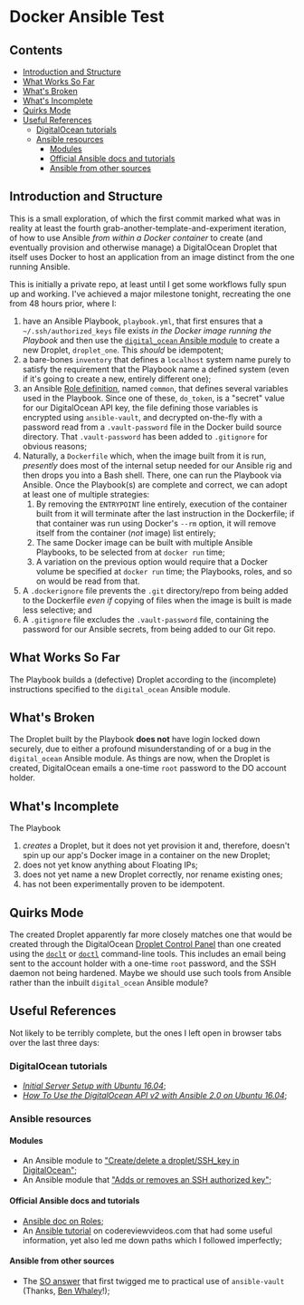 <h1>Docker Ansible Test</h1>

<h2>Contents</h2>

- [Introduction and Structure](#introduction-and-structure)
- [What Works So Far](#what-works-so-far)
- [What's Broken](#whats-broken)
- [What's Incomplete](#whats-incomplete)
- [Quirks Mode](#quirks-mode)
- [Useful References](#useful-references)
  * [DigitalOcean tutorials](#digitalocean-tutorials)
  * [Ansible resources](#ansible-resources)
    + [Modules](#modules)
    + [Official Ansible docs and tutorials](#official-ansible-docs-and-tutorials)
    + [Ansible from other sources](#ansible-from-other-sources)

## Introduction and Structure

This is a small exploration, of which the first commit marked what was in reality at least the fourth grab-another-template-and-experiment iteration, of how to use Ansible _from within a Docker container_ to create (and eventually provision and otherwise manage) a DigitalOcean Droplet that itself uses Docker to host an application from an image distinct from the one running Ansible.

This is initially a private repo, at least until I get some workflows fully spun up and working. I've achieved a major milestone tonight, recreating the one from 48 hours prior, where I:

1. have an Ansible Playbook, `playbook.yml`, that first ensures that a `~/.ssh/authorized_keys` file exists *in the Docker image running the Playbook* and then use the [`digital_ocean` Ansible module](http://docs.ansible.com/ansible/latest/digital_ocean_module.html) to create a new Droplet, `droplet_one`. This *should* be idempotent;
2. a bare-bones `inventory` that defines a `localhost` system name purely to satisfy the requirement that the Playbook name a defined system (even if it's going to create a new, entirely different one);
3. an Ansible [Role definition](http://docs.ansible.com/ansible/latest/digital_ocean_module.html), named `common`, that defines several variables used in the Playbook. Since one of these, `do_token`, is a "secret" value for our DigitalOcean API key, the file defining those variables is encrypted using `ansible-vault`, and decrypted on-the-fly with a password read from a `.vault-password` file in the Docker build source directory. That `.vault-password` has been added to `.gitignore` for obvious reasons;
4. Naturally, a `Dockerfile` which, when the image built from it is run, _presently_ does most of the internal setup needed for our Ansible rig and then drops you into a Bash shell. There, one can run the Playbook via Ansible. Once the Playbook(s) are complete and correct, we can adopt at least one of multiple strategies:
	1. By removing the `ENTRYPOINT` line entirely, execution of the container built from it will terminate after the last instruction in the Dockerfile; if that container was run using Docker's `--rm` option, it will remove itself from the container (*not* image) list entirely;
	2. The same Docker image can be built with multiple Ansible Playbooks, to be selected from at `docker run` time;
	3. A variation on the previous option would require that a Docker volume be specified at `docker run` time; the Playbooks, roles, and so on would be read from that.
5. A `.dockerignore` file prevents the `.git` directory/repo from being added to the Dockerfile *even if* copying of files when the image is built is made less selective; and
6. A `.gitignore` file excludes the `.vault-password` file, containing the password for our Ansible secrets, from being added to our Git repo.

## What Works So Far

The Playbook builds a (defective) Droplet according to the (incomplete) instructions specified to the `digital_ocean` Ansible module.

## What's Broken

The Droplet built by the Playbook **does not** have login locked down securely, due to either a profound misunderstanding of or a bug in the `digital_ocean` Ansible module. As things are now, when the Droplet is created, DigitalOcean emails a one-time `root` password to the DO account holder.

## What's Incomplete

The Playbook

1. *creates* a Droplet, but it does not yet provision it and, therefore, doesn't spin up our app's Docker image in a container on the new Droplet;
2. does not yet know anything about Floating IPs;
3. does not yet name a new Droplet correctly, nor rename existing ones;
4. has not been experimentally proven to be idempotent.

## Quirks Mode

The created Droplet apparently far more closely matches one that would be created through the DigitalOcean [Droplet Control Panel](https://cloud.digitalocean.com/droplets) than one created using the [`doclt`](https://github.com/omgimanerd/doclt) or [`doctl`](https://github.com/digitalocean/doctl) command-line tools. This includes an email being sent to the account holder with a one-time `root` password, and the SSH daemon not being hardened. Maybe we should use such tools from Ansible rather than the inbuilt `digital_ocean` Ansible module?

## Useful References

Not likely to be terribly complete, but the ones I left open in browser tabs over the last three days:

### DigitalOcean tutorials

* [*Initial Server Setup with Ubuntu 16.04*](https://www.digitalocean.com/community/tutorials/initial-server-setup-with-ubuntu-16-04);
* [*How To Use the DigitalOcean API v2 with Ansible 2.0 on Ubuntu 16.04*](https://www.digitalocean.com/community/tutorials/how-to-use-the-digitalocean-api-v2-with-ansible-2-0-on-ubuntu-16-04);

### Ansible resources

#### Modules

* An Ansible module to ["Create/delete a droplet/SSH_key in DigitalOcean"](http://docs.ansible.com/ansible/latest/digital_ocean_module.html);
* An Ansible module that ["Adds or removes an SSH authorized key"](http://docs.ansible.com/ansible/latest/authorized_key_module.html);

#### Official Ansible docs and tutorials

* [Ansible doc on Roles](http://docs.ansible.com/ansible/latest/playbooks_reuse_roles.html);
* An [Ansible tutorial](https://www.codereviewvideos.com/course/ansible-tutorial) on codereviewvideos.com that had some useful information, yet also led me down paths which I followed imperfectly;

#### Ansible from other sources

* The [SO answer](https://stackoverflow.com/a/29399036/1372767) that first twigged me to practical use of `ansible-vault` (Thanks, [Ben Whaley](https://stackoverflow.com/users/2430241/ben-whaley)!);
